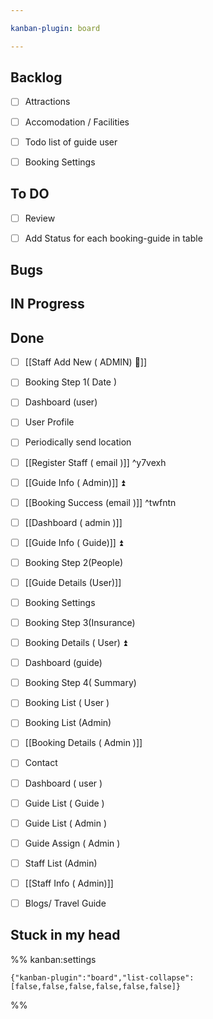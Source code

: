 ```yaml
---

kanban-plugin: board

---
```


## Backlog

- [ ] Attractions
- [ ] Accomodation / Facilities
- [ ] Todo list of guide user
- [ ] Booking Settings


## To DO

- [ ] Review
- [ ] Add Status for each booking-guide in table


## Bugs



## IN Progress



## Done

- [ ] [[Staff Add New ( ADMIN) 🔼]]
- [ ] Booking Step 1( Date )
- [ ] Dashboard (user)
- [ ] User Profile
- [ ] Periodically  send location
- [ ] [[Register Staff ( email )]] ^y7vexh
- [ ] [[Guide Info ( Admin)]] ⏫
- [ ] [[Booking Success (email )]] ^twfntn
- [ ] [[Dashboard ( admin )]]
- [ ] [[Guide Info ( Guide)]] ⏫
- [ ] Booking Step 2(People)
- [ ] [[Guide Details (User)]]
- [ ] Booking Settings
- [ ] Booking Step 3(Insurance)
- [ ] Booking Details ( User) ⏫
- [ ] Dashboard (guide)
- [ ] Booking Step 4( Summary)
- [ ] Booking List ( User )
- [ ] Booking List (Admin)
- [ ] [[Booking Details ( Admin )]]
- [ ] Contact
- [ ] Dashboard ( user )
- [ ] Guide List ( Guide )
- [ ] Guide List ( Admin )
- [ ] Guide Assign ( Admin )
- [ ] Staff List (Admin)
- [ ] [[Staff Info ( Admin)]]
- [ ] Blogs/ Travel Guide


## Stuck in my head





%% kanban:settings
```
{"kanban-plugin":"board","list-collapse":[false,false,false,false,false,false]}
```
%%